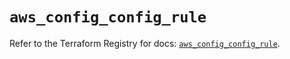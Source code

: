 # `aws_config_config_rule`

Refer to the Terraform Registry for docs: [`aws_config_config_rule`](https://registry.terraform.io/providers/hashicorp/aws/5.99.1/docs/resources/config_config_rule).
